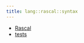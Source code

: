 ```yaml
---
title: lang::rascal::syntax
---
```



* [Rascal](../../../../Library/lang/rascal/syntax/Rascal.md)
* [tests](../../../../Library/lang/rascal/syntax/tests)